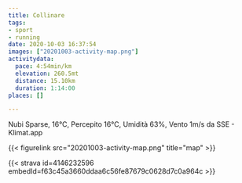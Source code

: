 ```yaml
---
title: Collinare
tags:
- sport
- running
date: 2020-10-03 16:37:54
images: ["20201003-activity-map.png"]
activitydata:
  pace: 4:54min/km
  elevation: 260.5mt
  distance: 15.10km
  duration: 1:14:00
places: []

---
```


Nubi Sparse, 16°C, Percepito 16°C, Umidità 63%, Vento 1m/s da SSE - Klimat.app



{{< figurelink src="20201003-activity-map.png" title="map" >}}


{{< strava id=4146232596 embedId=f63c45a3660ddaa6c56fe87679c0628d7c0a964c >}}
